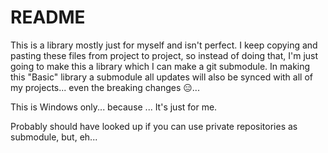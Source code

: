 # README

This is a library mostly just for myself and isn't perfect. I keep copying and pasting 
these files from project to project, so instead of doing that, I'm just going to make this 
a library which I can make a git submodule. In making this "Basic" library a submodule all updates 
will also be synced with all of my projects... even the breaking changes 😑...
 
This is Windows only... because ... It's just for me.

Probably should have looked up if you can use private repositories as submodule, but, eh...
